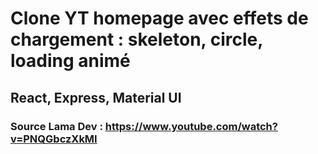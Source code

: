 # Clone YT homepage avec effets de chargement : skeleton, circle, loading animé

## React, Express, Material UI

### Source Lama Dev : https://www.youtube.com/watch?v=PNQGbczXkMI
